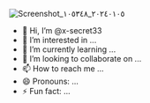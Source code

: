 ![Screenshot_٢٠٢٤٠١٠٥_١٠٥٣٤٨](https://github.com/x-secret33/x-secret33/assets/174110325/77f8edcf-e26b-4cf4-a8e3-869e66a75a90)
- 👋 Hi, I’m @x-secret33
- 👀 I’m interested in ...
- 🌱 I’m currently learning ...
- 💞️ I’m looking to collaborate on ...
- 📫 How to reach me ...
- 😄 Pronouns: ...
- ⚡ Fun fact: ...

<!---
x-secret33/x-secret33 is a ✨ special ✨ repository because its `README.md` (this file) appears on your GitHub profile.
You can click the Preview link to take a look at your changes.
--->
